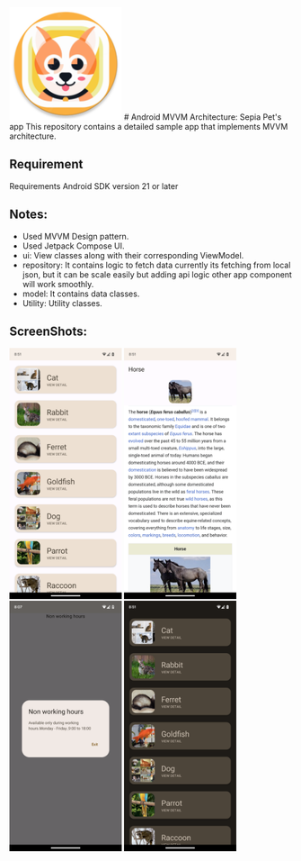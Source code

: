  <img src="screenshots/logo.png" width="200" />
# Android MVVM Architecture: Sepia Pet's app
This repository contains a detailed sample app that implements MVVM architecture.

## Requirement
Requirements Android SDK version 21 or later

## Notes:
- Used MVVM Design pattern.
- Used Jetpack Compose UI.
- ui: View classes along with their corresponding ViewModel.
- repository: It contains logic to fetch data currently its fetching from local json, but it can be scale easily but adding api logic other app component will work smoothly.
- model: It contains data classes.
- Utility: Utility classes.

## ScreenShots:
<p float="left">
  <img src="screenshots/pet_home.png" width="200" />
  <img src="screenshots/pet_detail.png" width="200" /> 
  <img src="screenshots/pet_alert_wh.png" width="200" />
  <img src="screenshots/pet_home_dark.png" width="200" />
</p>


